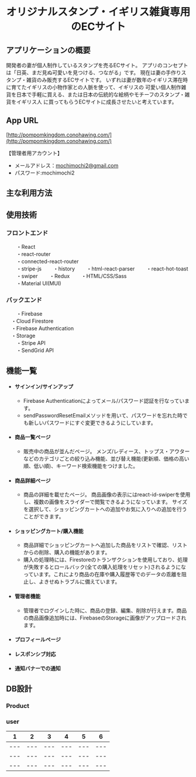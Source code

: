 <h1 style="text-align:center;">
オリジナルスタンプ・イギリス雑貨専用のECサイト
</h1>

## アプリケーションの概要
開発者の妻が個人制作しているスタンプを売るECサイト。
アプリのコンセプトは「日英、まだ見ぬ可愛いを見つける、つながる」です。
現在は妻の手作りスタンプ・雑貨のみ販売するECサイトです。
いずれは妻が数年のイギリス滞在時に育てたイギリスの小物作家との人脈を使って、イギリスの
可愛い個人制作雑貨を日本で手軽に買える、または日本の伝統的な絵柄やモチーフのスタンプ・雑貨をイギリス人
に買ってもらうECサイトに成長させたいと考えています。

## App URL
[http://pompomkingdom.conohawing.com/](http://pompomkingdom.conohawing.com/)

【管理者用アカウント】
  - メールアドレス：mochimochi2@gmail.com  
  - パスワード:mochimochi2　

## 主な利用方法

## 使用技術
  ### フロントエンド
　　・React  
　　・react-router  
　　・connected-react-router      
　　・stripe-js
　　・history
　　・html-react-parser
　　・react-hot-toast
　　・swiper
　　・Redux
　　・HTML/CSS/Sass  
　　・Material UI(MUI)
　
  ### バックエンド
　　・Firebase  
    　・Cloud Firestore  
    　・Firebase Authentication  
    　・Storage  
　　・Stripe API  
　　・SendGrid API
  
## 機能一覧
  - #### サインイン/サインアップ
    - Firebase Authenticationによってメール/パスワード認証を行なっています。 
    - sendPasswordResetEmailメソッドを用いて、パスワードを忘れた時でも新しいパスワードにすぐ変更できるようにしています。      
  - #### 商品一覧ページ
    - 販売中の商品が並んだページ。 メンズ/レディース、トップス・アウターなどのカテゴリごとの絞り込み機能、並び替え機能(更新順、価格の高い順、低い順)、キーワード検索機能をつけました。  
  - #### 商品詳細ページ 
    - 商品の詳細を載せたページ。 商品画像の表示にはreact-id-swiperを使用し、複数の画像をスライダーで閲覧できるようになっています。 サイズを選択して、ショッピングカートへの追加やお気に入りへの追加を行うことができます。
    
  - #### ショッピングカート/購入機能  
    - 商品詳細でショッピングカートへ追加した商品をリストで確認、リストからの削除、購入の機能があります。 
    - 購入の処理時には、Firestoreのトランザクションを使用しており、処理が失敗するとロールバック(全ての購入処理をリセット)されるようになっています。これにより商品の在庫や購入履歴等でのデータの乖離を阻止し、よきせぬトラブルに備えています。  
    
  - #### 管理者機能  
    - 管理者でログインした時に、商品の登録、編集、削除が行えます。商品の商品画像追加時には、FirebaseのStorageに画像がアップロードされます。 
  - #### プロフィールページ  
  - #### レスポンシブ対応  
  - #### 通知バナーでの通知   　

## DB設計
 ### Product
 
 ### user
 | 1 | 2 | 3 | 4 | 5 | 6 |
 | --- | --- | --- | --- | --- | --- |
 | --- | --- | --- | --- | --- | --- |
 | --- | --- | --- | --- | --- | --- |
 | --- | --- | --- | --- | --- | --- |
 
